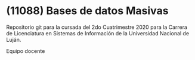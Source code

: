 # (11088) Bases de datos Masivas

Repositorio git para la cursada del 2do Cuatrimestre 2020 para la Carrera de Licenciatura en Sistemas de Información de la Universidad Nacional de Luján.

Equipo docente

